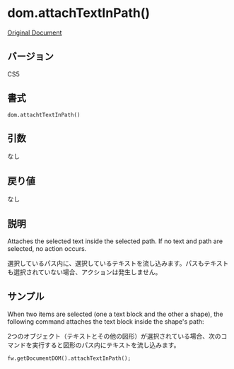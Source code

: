 # dom.attachTextInPath()

[Original Document](http://help.adobe.com/en_US/fireworks/cs/extend/WSc1b83f70210cd101148817c311fb7a6f7e8-8000.html)

## バージョン

CS5

## 書式

```
dom.attachtTextInPath()
```

## 引数

なし

## 戻り値

なし

## 説明

Attaches the selected text inside the selected path. If no text and path are selected, no action occurs.

選択しているパス内に、選択しているテキストを流し込みます。パスもテキストも選択されていない場合、アクションは発生しません。

## サンプル

When two items are selected (one a text block and the other a shape), the following command attaches the text block inside the shape's path:

2つのオブジェクト（テキストとその他の図形）が選択されている場合、次のコマンドを実行すると図形のパス内にテキストを流し込みます。

```
fw.getDocumentDOM().attachTextInPath();
```